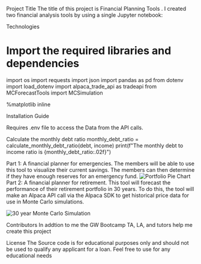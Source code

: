 Project Title
The title of this project is Financial Planning Tools . I created two financial analysis tools by using a single Jupyter notebook:

Technologies
# Import the required libraries and dependencies
import os
import requests
import json
import pandas as pd
from dotenv import load_dotenv
import alpaca_trade_api as tradeapi
from MCForecastTools import MCSimulation

%matplotlib inline

Installation Guide

Requires .env file to access the Data from the API calls.

Calculate the monthly debt ratio
monthly_debt_ratio = calculate_monthly_debt_ratio(debt, income)
print(f"The monthly debt to income ratio is {monthly_debt_ratio:.02f}")




Part 1: A financial planner for emergencies. The members will be able to use this tool to visualize their current savings. The members can then determine if they have enough reserves for an emergency fund.
![Portfolio Pie Chart](OneDrive/Desktop/Homework_5_-MOD_5/MOD_5im2.png)
Part 2: A financial planner for retirement. This tool will forecast the performance of their retirement portfolio in 30 years. To do this, the tool will make an Alpaca API call via the Alpaca SDK to get historical price data for use in Monte Carlo simulations.

![30 year Monte Carlo Simulation](OneDrive/Desktop/Homework_5_-MOD_5/MOD_5im1.png)

Contributors
In addtion to me the GW Bootcamp TA, LA, and tutors help me create this project

License
The Source code is for educational purposes only and should not be used to qualify any applicant for a loan. Feel free to use for any educational needs